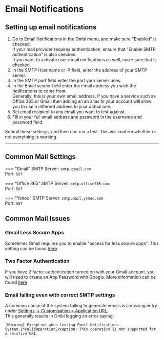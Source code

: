 # Email Notifications

## Setting up email notifications

1. Go to Email Notifications in the Ombi menu, and make sure "Enabled" is checked.  
If your mail provider requires authentication, ensure that "Enable SMTP authentication" is also checked.  
If you want to activate user email notifications as well, make sure that is checked.  
1. In the SMTP Host name or IP field, enter the address of your SMTP server.  
1. In the SMTP port field enter the port your server uses.  
1. In the Email sender field enter the email address you wish the notifications to come from.  
Generally, this is your own email address. If you have a service such as Office 365 or Gmail then adding an an alias to your account will allow you to use a different address to your actual one.  
1. Set email recipient to any email you want to test against.  
1. Fill in your full email address and password in the username and password field.  

Submit these settings, and then can run a test. This will confirm whether or not everything is working.

***

## Common Mail Settings

=== "Gmail"
    SMTP Server: `smtp.gmail.com`  
    Port: `587`

=== "Office 365"
    SMTP Server: `smtp.office365.com`  
    Port: `587`  

=== "Yahoo"
    SMTP Server: `smtp.mail.yahoo.com`  
    Port: `587`  

## Common Mail Issues

### Gmail Less Secure Apps

Sometimes Gmail requires you to enable "access for less secure apps". This setting can be found [here](https://myaccount.google.com/lesssecureapps).  

### Two Factor Authentication

If you have 2 factor authentication turned on with your Gmail account, you will need to create an App Password with Google. More information can be found [here](https://support.google.com/accounts/answer/185833)

### Email failing even with correct SMTP settings

A common cause of the system failing to generate emails is a missing entry under [Settings -> Customisation > Application URL](../../customization/#application-url).  
This generally results in Ombi logging an error saying:  

```text
[Warning] Exception when testing Email Notifications
System.InvalidOperationException: This operation is not supported for a relative URI.
```
